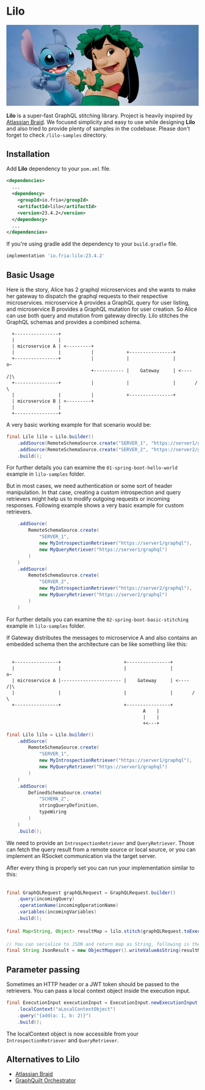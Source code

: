 # Lilo

![How GraphQL Stitching works](resources/lilo-and-stitch.webp)

**Lilo** is a super-fast GraphQL stitching library. Project is heavily inspired by [Atlassian Braid](https://bitbucket.org/atlassian/graphql-braid).
We focused simplicity and easy to use while designing **Lilo** and also tried to provide plenty of samples in the codebase. Please don't forget to check `/lilo-samples` directory.

## Installation

Add **Lilo** dependency to your `pom.xml` file.

```xml
<dependencies>
  ...
  <dependency>
    <groupId>io.fria</groupId>
    <artifactId>lilo</artifactId>
    <version>23.4.2</version>
  </dependency>
  ...
</dependencies>
```

If you're using gradle add the dependency to your `build.gradle` file.

```groovy
implementation 'io.fria:lilo:23.4.2'
```

## Basic Usage

Here is the story, Alice has 2 graphql microservices and she wants to make her gateway to dispatch
the graphql requests to their respective microservices. microservice A provides a GraphQL query for user listing,
and microservice B provides a GraphQL mutation for user creation. So Alice can use both query and mutation from
gateway directly. Lilo stitches the GraphQL schemas and provides a combined schema.

```
  +----------------+
  |                |
  | microservice A | <---------+
  |                |           |            +----------------+
  +----------------+           |            |                |        o~
                               +----------- |    Gateway     | <---- /|\
  +----------------+           |            |                |       / \
  |                |           |            +----------------+
  | microservice B | <---------+
  |                |
  +----------------+

```

A very basic working example for that scenario would be:

```java
final Lilo lilo = Lilo.builder()
    .addSource(RemoteSchemaSource.create("SERVER_1", "https://server1/graphql"))
    .addSource(RemoteSchemaSource.create("SERVER_2", "https://server2/graphql"))
    .build();
```

For further details you can examine the `01-spring-boot-hello-world` example in `lilo-samples` folder.

But in most cases, we need authentication or some sort of header manipulation. In that case, creating a custom
introspection and query retrievers might help us to modify outgoing requests or incoming responses. Following
example shows a very basic example for custom retrievers.

```java
    .addSource(
        RemoteSchemaSource.create(
            "SERVER_1",
            new MyIntrospectionRetriever("https://server1/graphql"),
            new MyQueryRetriever("https://server1/graphql")
        )
    )
    .addSource(
        RemoteSchemaSource.create(
            "SERVER_2",
            new MyIntrospectionRetriever("https://server2/graphql"),
            new MyQueryRetriever("https://server2/graphql")
        )
    )
```

For further details you can examine the `02-spring-boot-basic-stitching` example in `lilo-samples` folder.

If Gateway distributes the messages to microservice A and also contains an embedded schema then the architecture can
be like something like this:

```

  +----------------+                       +----------------+
  |                |                       |                |        o~
  | microservice A |---------------------- |    Gateway     | <---- /|\
  |                |                       |                |       / \
  +----------------+                       +----------------+
                                                  A    |
                                                  |    |
                                                  +<---+
```

```java
final Lilo lilo = Lilo.builder()
    .addSource(
        RemoteSchemaSource.create(
            "SERVER_1",
            new MyIntrospectionRetriever("https://server1/graphql"),
            new MyQueryRetriever("https://server1/graphql")
        )
    )
    .addSource(
        DefinedSchemaSource.create(
            "SCHEMA_2",
            stringQueryDefinition,
            typeWiring
        )
    )
    .build();
```

We need to provide an `IntrospectionRetriever` and `QueryRetriever`. Those can fetch the query result from
a remote source or local source, or you can implement an RSocket communication via the target server.

After every thing is properly set you can run your implementation similar to this:

```java

final GraphQLRequest graphQLRequest = GraphQLRequest.builder()
    .query(incomingQuery)
    .operationName(incomingOperationName)
    .variables(incomingVariables)
    .build();

final Map<String, Object> resultMap = lilo.stitch(graphQLRequest.toExecutionInput()).toSpecification();

// You can serialize to JSON and return map as String, following is the Jackson example of serializing
final String JsonResult = new ObjectMapper().writeValueAsString(resultMap);
```

## Parameter passing

Sometimes an HTTP header or a JWT token should be passed to the retrievers. You can pass a local context object
inside the execution input.

```java
final ExecutionInput executionInput = ExecutionInput.newExecutionInput()
    .localContext("aLocalContextObject")
    .query("{add(a: 1, b: 2)}")
    .build();
```

The localContext object is now accessible from your `IntrospectionRetriever` and `QueryRetriever`.

## Alternatives to Lilo

- [Atlassian Braid](https://bitbucket.org/atlassian/graphql-braid)
- [GraphQuilt Orchestrator](https://github.com/graph-quilt/graphql-orchestrator-java)
